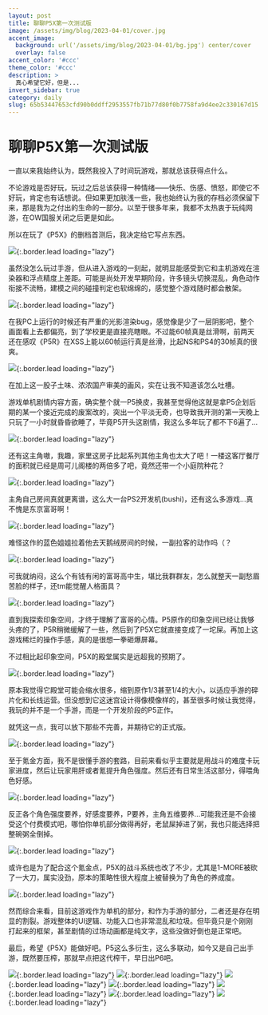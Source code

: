 ```yaml
---
layout: post
title: 聊聊P5X第一次测试版
image: /assets/img/blog/2023-04-01/cover.jpg
accent_image: 
  background: url('/assets/img/blog/2023-04-01/bg.jpg') center/cover
  overlay: false
accent_color: '#ccc'
theme_color: '#ccc'
description: >
  真心希望它好，但是...
invert_sidebar: true
category: daily
slug: 65b53447653cfd90b0ddff2953557fb71b77d80f0b7758fa9d4ee2c330167d15
---
```


# 聊聊P5X第一次测试版

一直以来我始终认为，既然我投入了时间玩游戏，那就总该获得点什么。

不论游戏是否好玩，玩过之后总该获得一种情绪——快乐、伤感、愤怒，即使它不好玩，肯定也有话想说。但如果更加肤浅一些，我也始终认为我的存档必须保留下来，那是我为之付出的生命的一部分。以至于很多年来，我都不太热衷于玩纯网游，在OW国服关闭之后更是如此。

所以在玩了《P5X》的删档首测后，我决定给它写点东西。

![](/assets/img/blog/2023-04-01/1.jpg){:.border.lead loading="lazy"}

虽然没怎么玩过手游，但从进入游戏的一刻起，就明显能感受到它和主机游戏在渲染器和浮点精度上差距。可能是尚处开发早期阶段，许多镜头切换混乱，角色动作衔接不流畅，建模之间的碰撞判定也软绵绵的，感觉整个游戏随时都会散架。

![](/assets/img/blog/2023-04-01/2.jpg){:.border.lead loading="lazy"}

在我PC上运行的时候还有严重的光影渲染bug，感觉像是少了一层阴影吧，整个画面看上去都偏亮，到了学校更是直接亮瞎眼。不过能60帧真是丝滑啊，前两天还在感叹《P5R》在XSS上能以60帧运行真是丝滑，比起NS和PS4的30帧真的很爽。

![](/assets/img/blog/2023-04-01/3.jpg){:.border.lead loading="lazy"}

在加上这一股子土味、浓浓国产审美的画风，实在让我不知道该怎么吐槽。

游戏单机剧情内容方面，确实整个就一P5换皮，我甚至觉得他这就是拿P5企划后期的某一个接近完成的废案改的，突出一个平淡无奇，也导致我开测的第一天晚上只玩了一小时就昏昏欲睡了，毕竟P5开头这剧情，我这么多年玩了都不下6遍了...

![](/assets/img/blog/2023-04-01/4.jpg){:.border.lead loading="lazy"}

还有这主角嗷，我趣，家里这房子比起系列其他主角也太大了吧！一楼这客厅餐厅的面积就已经是周可儿阁楼的两倍多了吧，竟然还带一个小庭院种花？

![](/assets/img/blog/2023-04-01/5.jpg){:.border.lead loading="lazy"}

主角自己房间真就更离谱，这么大一台PS2开发机(bushi)，还有这么多游戏...真不愧是东京富哥啊！

![](/assets/img/blog/2023-04-01/6.jpg){:.border.lead loading="lazy"}

难怪这作的蓝色姐姐拉着他去天鹅绒房间的时候，一副拉客的动作吗（？

![](/assets/img/blog/2023-04-01/7.jpg){:.border.lead loading="lazy"}

可我就纳闷，这么个有钱有闲的富哥高中生，堪比我群群友，怎么就整天一副愁眉苦脸的样子，还tm能觉醒人格面具？

![](/assets/img/blog/2023-04-01/8.jpg){:.border.lead loading="lazy"}

直到我探索印象空间，才终于理解了富哥的心情。P5原作的印象空间已经让我够头疼的了，P5R稍微缓解了一些，然后到了P5X它就直接变成了一坨屎。再加上这游戏稀烂的操作手感，真的是很想一拳砸爆屏幕。

不过相比起印象空间，P5X的殿堂属实是远超我的预期了。

![](/assets/img/blog/2023-04-01/9.jpg){:.border.lead loading="lazy"}

原本我觉得它殿堂可能会缩水很多，缩到原作1/3甚至1/4的大小，以适应手游的碎片化和长线运营。但没想到它这迷宫设计得像模像样的，甚至很多时候让我觉得，我玩的并不是一个手游，而是一个开发阶段的P5正作。

就凭这一点，我可以放下那些不完善，并期待它的正式版。

![](/assets/img/blog/2023-04-01/10.jpg){:.border.lead loading="lazy"}

至于氪金方面，我不是很懂手游的套路，目前来看似乎主要就是用战斗的难度卡玩家进度，然后让玩家用肝或者氪提升角色强度。然后还有日常生活这部分，得喂角色好感。

![](/assets/img/blog/2023-04-01/11.jpg){:.border.lead loading="lazy"}

反正各个角色强度要养，好感度要养，P要养，主角五维要养...可能我还是不会接受这个付费模式吧，哪怕你单机部分做得再好，老鼠屎掉进了粥，我也只能选择把整碗粥全倒掉。

![](/assets/img/blog/2023-04-01/12.jpg){:.border.lead loading="lazy"}

或许也是为了配合这个氪金点，P5X的战斗系统也改了不少，尤其是1-MORE被砍了一大刀，属实没劲，原本的策略性很大程度上被替换为了角色的养成度。

![](/assets/img/blog/2023-04-01/13.jpg){:.border.lead loading="lazy"}

然而综合来看，目前这游戏作为单机的部分，和作为手游的部分，二者还是存在明显的割裂。游戏整体的UI逻辑、功能入口也非常混乱和垃圾。但毕竟只是个刚刚打起来的框架，甚至剧情的过场动画都是纯文字，这些没做好倒也是正常吧。

最后，希望《P5X》能做好吧。P5这么多衍生，这么多联动，如今又是自己出手游，既然要压榨，那就早点把这代榨干，早日出P6吧。

![](/assets/img/blog/2023-04-01/14.jpg){:.border.lead loading="lazy"}
![](/assets/img/blog/2023-04-01/15.jpg){:.border.lead loading="lazy"}
![](/assets/img/blog/2023-04-01/16.jpg){:.border.lead loading="lazy"}
![](/assets/img/blog/2023-04-01/17.jpg){:.border.lead loading="lazy"}
![](/assets/img/blog/2023-04-01/18.jpg){:.border.lead loading="lazy"}
![](/assets/img/blog/2023-04-01/19.jpg){:.border.lead loading="lazy"}
![](/assets/img/blog/2023-04-01/20.jpg){:.border.lead loading="lazy"}

